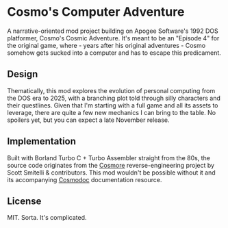 # Cosmo's Computer Adventure

A narrative-oriented mod project building on Apogee Software's 1992 DOS platformer, Cosmo's Cosmic Adventure. It's meant to be an "Episode 4" for the original game, where - years after his original adventures - Cosmo somehow gets sucked into a computer and has to escape this predicament.

## Design

Thematically, this mod explores the evolution of personal computing from the DOS era to 2025, with a branching plot told through silly characters and their questlines. Given that I'm starting with a full game and all its assets to leverage, there are quite a few new mechanics I can bring to the table. No spoilers yet, but you can expect a late November release.

## Implementation

Built with Borland Turbo C + Turbo Assembler straight from the 80s, the source code originates from the [Cosmore](https://github.com/smitelli/cosmore) reverse-engineering project by Scott Smitelli & contributors. This mod wouldn't be possible without it and its accompanying [Cosmodoc](https://cosmodoc.org) documentation resource.

## License

MIT. Sorta. It's complicated.
